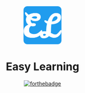 <center>
    <img src="./static/images/logo/android-chrome-192x192.png" width="100px"></img>

   # Easy Learning

   [![forthebadge](https://forthebadge.com/images/badges/made-with-python.svg)](https://www.python.org/)

   <br>
 
</center>
 



